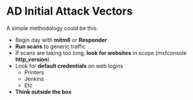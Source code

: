 # AD Initial Attack Vectors

A simple methodology could be this:

* Begin day with **mitm6** or **Responder**
* **Run scans** to generic traffic
* If scans are taking too long, **look for websites** in scope (msfconsole **http\_version**)
* Look for **default credentials** on web logins
  * Printers
  * Jenkins
  * Etc
* **Think outside the box**
